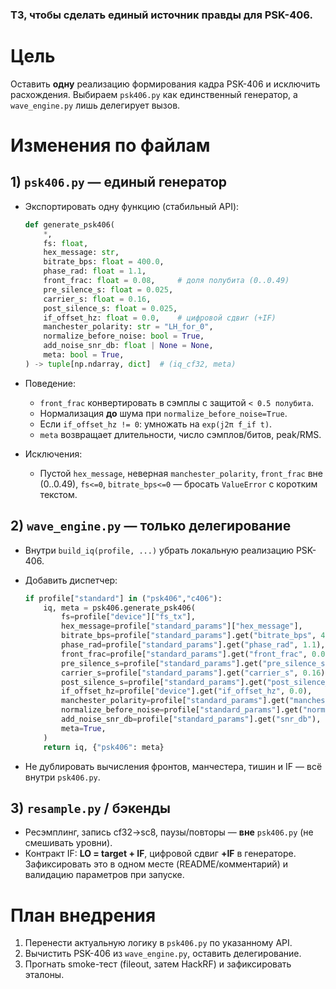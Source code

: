 ### ТЗ, чтобы сделать **единый источник правды** для PSK-406.

# Цель

Оставить **одну** реализацию формирования кадра PSK-406 и исключить расхождения.
Выбираем `psk406.py` как единственный генератор, а `wave_engine.py` лишь делегирует вызов.

# Изменения по файлам

## 1) `psk406.py` — единый генератор

* Экспортировать одну функцию (стабильный API):

  ```python
  def generate_psk406(
      *,
      fs: float,
      hex_message: str,
      bitrate_bps: float = 400.0,
      phase_rad: float = 1.1,
      front_frac: float = 0.08,     # доля полубита (0..0.49)
      pre_silence_s: float = 0.025,
      carrier_s: float = 0.16,
      post_silence_s: float = 0.025,
      if_offset_hz: float = 0.0,    # цифровой сдвиг (+IF)
      manchester_polarity: str = "LH_for_0",
      normalize_before_noise: bool = True,
      add_noise_snr_db: float | None = None,
      meta: bool = True,
  ) -> tuple[np.ndarray, dict]  # (iq_cf32, meta)
  ```
* Поведение:

  * `front_frac` конвертировать в сэмплы с защитой `< 0.5 полубита`.
  * Нормализация **до** шума при `normalize_before_noise=True`.
  * Если `if_offset_hz != 0`: умножать на `exp(j2π f_if t)`.
  * `meta` возвращает длительности, число сэмплов/битов, peak/RMS.
* Исключения:

  * Пустой `hex_message`, неверная `manchester_polarity`, `front_frac` вне (0..0.49), `fs<=0`, `bitrate_bps<=0` — бросать `ValueError` с коротким текстом.

## 2) `wave_engine.py` — только делегирование

* Внутри `build_iq(profile, ...)` убрать локальную реализацию PSK-406.
* Добавить диспетчер:

  ```python
  if profile["standard"] in ("psk406","c406"):
      iq, meta = psk406.generate_psk406(
          fs=profile["device"]["fs_tx"],
          hex_message=profile["standard_params"]["hex_message"],
          bitrate_bps=profile["standard_params"].get("bitrate_bps", 400.0),
          phase_rad=profile["standard_params"].get("phase_rad", 1.1),
          front_frac=profile["standard_params"].get("front_frac", 0.08),
          pre_silence_s=profile["standard_params"].get("pre_silence_s", 0.025),
          carrier_s=profile["standard_params"].get("carrier_s", 0.16),
          post_silence_s=profile["standard_params"].get("post_silence_s", 0.025),
          if_offset_hz=profile["device"].get("if_offset_hz", 0.0),
          manchester_polarity=profile["standard_params"].get("manchester_polarity","LH_for_0"),
          normalize_before_noise=profile["standard_params"].get("normalize_before_noise", True),
          add_noise_snr_db=profile["standard_params"].get("snr_db"),
          meta=True,
      )
      return iq, {"psk406": meta}
  ```
* Не дублировать вычисления фронтов, манчестера, тишин и IF — всё внутри `psk406.py`.

## 3) `resample.py` / бэкенды

* Ресэмплинг, запись cf32→sc8, паузы/повторы — **вне** `psk406.py` (не смешивать уровни).
* Контракт IF: **LO = target + IF**, цифровой сдвиг **+IF** в генераторе. Зафиксировать это в одном месте (README/комментарий) и валидацию параметров при запуске.


# План внедрения

1. Перенести актуальную логику в `psk406.py` по указанному API.
2. Вычистить PSK-406 из `wave_engine.py`, оставить делегирование.
3. Прогнать smoke-тест (fileout, затем HackRF) и зафиксировать эталоны.
